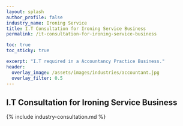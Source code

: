 ```yaml
---
layout: splash 
author_profile: false 
industry_name: Ironing Service
title: I.T Consultation for Ironing Service Business
permalink: /it-consultation-for-ironing-service-business

toc: true
toc_sticky: true

excerpt: "I.T required in a Accountancy Practice Business."
header:
  overlay_image: /assets/images/industries/accountant.jpg
  overlay_filter: 0.5 
---
```


## I.T Consultation for Ironing Service Business

{% include industry-consultation.md %}

